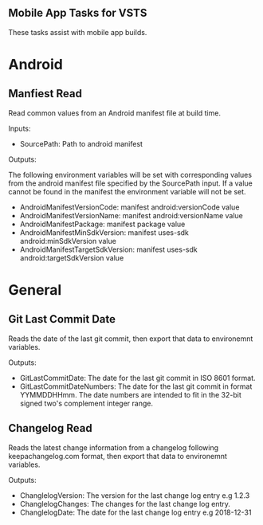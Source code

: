 ## Mobile App Tasks for VSTS

These tasks assist with mobile app builds.

# Android

## Manfiest Read

Read common values from an Android manifest file at build time.

Inputs:

* SourcePath: Path to android manifest

Outputs:

The following environment variables will be set with corresponding values from the android manifest file specified by the SourcePath input. If a value cannot be found in the manifest the environment variable will not be set.

* AndroidManifestVersionCode: manifest android:versionCode value
* AndroidManifestVersionName: manifest android:versionName value
* AndroidManifestPackage: manifest package value
* AndroidManifestMinSdkVersion: manifest uses-sdk android:minSdkVersion value
* AndroidManifestTargetSdkVersion: manifest uses-sdk android:targetSdkVersion value

# General

## Git Last Commit Date

Reads the date of the last git commit, then export that data to environemnt variables.

Outputs:

* GitLastCommitDate: The date for the last git commit in ISO 8601 format.
* GitLastCommitDateNumbers: The date for the last git commit in format YYMMDDHHmm. The date numbers are intended to fit in the 32-bit signed two's complement integer range.

## Changelog Read

Reads the latest change information from a changelog following keepachangelog.com format, then export that data to environemnt variables.

Outputs:

* ChanglelogVersion: The version for the last change log entry e.g 1.2.3
* ChanglelogChanges: The changes for the last change log entry.
* ChanglelogDate: The date for the last change log entry e.g 2018-12-31
